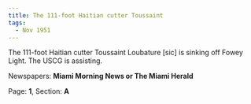 ```yaml
---  
title: The 111-foot Haitian cutter Toussaint  
tags:  
  - Nov 1951  
---  
```

  
The 111-foot Haitian cutter Toussaint Loubature [sic] is sinking off Fowey Light. The USCG is assisting.  
  
Newspapers: **Miami Morning News or The Miami Herald**  
  
Page: **1**, Section: **A** 
